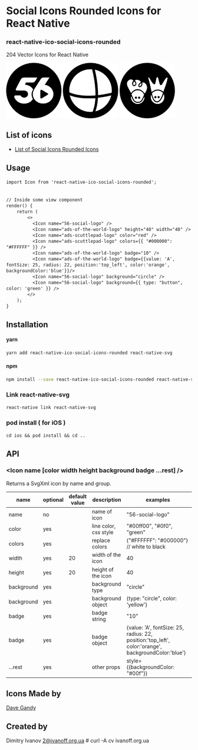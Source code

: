 # Social Icons Rounded Icons for React Native

### react-native-ico-social-icons-rounded

204 Vector Icons for React Native

<img src="./static/56-social-logo.png" alt="56-social-logo" width="150" height="150"> <img src="./static/ads-of-the-world-logo.png" alt="ads-of-the-world-logo" width="150" height="150"> <img src="./static/ads-scuttlepad-logo.png" alt="ads-scuttlepad-logo" width="150" height="150">

## List of icons

- [List of Social Icons Rounded Icons](http://ico.simpleness.org/pack/social-icons-rounded)

## Usage

```
import Icon from 'react-native-ico-social-icons-rounded';


// Inside some view component
render() {
    return (
        <>
          <Icon name="56-social-logo" />
          <Icon name="ads-of-the-world-logo" height="40" width="40" />
          <Icon name="ads-scuttlepad-logo" color="red" />
          <Icon name="ads-scuttlepad-logo" colors={{ "#000000": "#FFFFFF" }} />
          <Icon name="ads-of-the-world-logo" badge="10" />
          <Icon name="ads-of-the-world-logo" badge={{value: 'A', fontSize: 25, radius: 22, position:'top_left', color:'orange', backgroundColor:'blue'}}/>
          <Icon name="56-social-logo" background="circle" />
          <Icon name="56-social-logo" background={{ type: "button", color: 'green' }} />
        </>
    );
}

```

## Installation

#### yarn

```bash
yarn add react-native-ico-social-icons-rounded react-native-svg
```

#### npm

```bash
npm install --save react-native-ico-social-icons-rounded react-native-svg
```

### Link react-native-svg

```bash
react-native link react-native-svg
```

### pod install ( for iOS )

```
cd ios && pod install && cd ..
```

## API

### <Icon name [color width height background badge ...rest] />

Returns a SvgXml icon by name and group.

 name | optional | default value | description | examples
------|----------|---------------|-------------|---------
name | no |  | name of icon | "56-social-logo"
color | yes | | line color, css style | "#00ff00", "#0f0", "green"
colors | yes | | replace colors | {"#FFFFFF": "#000000"} // white to black
width | yes | 20 | width of the icon | 40
height | yes | 20 | height of the icon | 40
background | yes | | background type | "circle"
background | yes | | background object | {type: "circle", color: 'yellow'}
badge | yes | | badge string | "10"
badge | yes | | badge object | {value: 'A', fontSize: 25, radius: 22, position:'top_left', color:'orange', backgroundColor:'blue'}
...rest | yes | | other props | style={{backgroundColor: "#00f"}}

## Icons Made by

[Dave Gandy](https://www.flaticon.com/authors/dave-gandy)

## Created by

Dimitry Ivanov <2@ivanoff.org.ua> # curl -A cv ivanoff.org.ua
